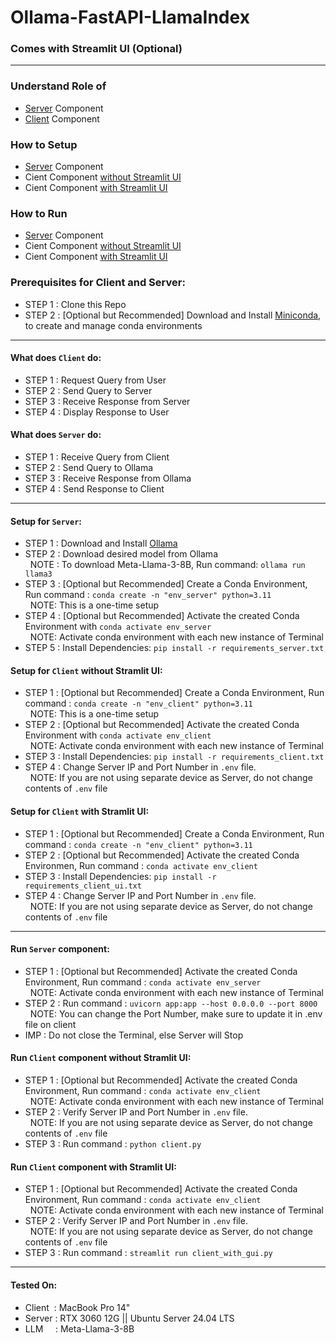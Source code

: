 # Ollama-FastAPI-LlamaIndex
### Comes with Streamlit UI (Optional)

---

### Understand Role of 
  * [Server](#role-server) Component
  * [Client](#role-client) Component
### How to Setup
  * [Server](setup-server) Component
  * Cient Component [without Streamlit UI](setup-client-no-ui)
  * Cient Component [with Streamlit UI](setup-client-with-ui)
### How to Run
  * [Server](run-server) Component
  * Cient Component [without Streamlit UI](run-client-no-ui)
  * Cient Component [with Streamlit UI](run-client-with-ui)

### Prerequisites for Client and Server: 
  * STEP 1 : Clone this Repo
  * STEP 2 : [Optional but Recommended] Download and Install [Miniconda](https://docs.anaconda.com/miniconda/#latest-miniconda-installer-links), to create and manage conda environments

---

#### What does `Client` do:
<a name="role-client"></a>
* STEP 1 : Request Query from User
* STEP 2 : Send Query to Server
* STEP 3 : Receive Response from Server
* STEP 4 : Display Response to User

#### What does `Server` do: 
<a name="role-server"></a>
* STEP 1 : Receive Query from Client
* STEP 2 : Send Query to Ollama
* STEP 3 : Receive Response from Ollama
* STEP 4 : Send Response to Client

---

#### Setup for `Server`: 
<a name="setup-server"></a>
* STEP 1 : Download and Install [Ollama](https://ollama.com/download)
* STEP 2 : Download desired model from Ollama
<br>&nbsp;&nbsp;NOTE : To download Meta-Llama-3-8B, Run command: `ollama run llama3`
* STEP 3 : [Optional but Recommended] Create a Conda Environment, Run command : `conda create -n "env_server" python=3.11`
<br>&nbsp;&nbsp;NOTE: This is a one-time setup
* STEP 4 : [Optional but Recommended] Activate the created Conda Environment with `conda activate env_server`
<br>&nbsp;&nbsp;NOTE: Activate conda environment with each new instance of Terminal
* STEP 5 : Install Dependencies: `pip install -r requirements_server.txt`

#### Setup for `Client` without Stramlit UI: 
<a name="setup-client-no-ui"></a>
* STEP 1 : [Optional but Recommended] Create a Conda Environment, Run command : `conda create -n "env_client" python=3.11`
<br>&nbsp;&nbsp;NOTE: This is a one-time setup
* STEP 2 : [Optional but Recommended] Activate the created Conda Environment with `conda activate env_client`
<br>&nbsp;&nbsp;NOTE: Activate conda environment with each new instance of Terminal
* STEP 3 : Install Dependencies: `pip install -r requirements_client.txt`
* STEP 4 : Change Server IP and Port Number in `.env` file.
<br>&nbsp;&nbsp;NOTE: If you are not using separate device as Server, do not change contents of `.env` file

#### Setup for `Client` with Stramlit UI: 
<a name="setup-client-with-ui"></a>
* STEP 1 : [Optional but Recommended] Create a Conda Environment, Run command : `conda create -n "env_client" python=3.11`
* STEP 2 : [Optional but Recommended] Activate the created Conda Environmen, Run command : `conda activate env_client`
* STEP 3 : Install Dependencies: `pip install -r requirements_client_ui.txt`
* STEP 4 : Change Server IP and Port Number in `.env` file.
<br>&nbsp;&nbsp;NOTE: If you are not using separate device as Server, do not change contents of `.env` file

---

#### Run `Server` component:
<a name="run-server"></a> 
* STEP 1 : [Optional but Recommended] Activate the created Conda Environment, Run command : `conda activate env_server`
<br>&nbsp;&nbsp;NOTE: Activate conda environment with each new instance of Terminal
* STEP 2 : Run command : `uvicorn app:app --host 0.0.0.0 --port 8000`
<br>&nbsp;&nbsp;NOTE: You can change the Port Number, make sure to update it in .env file on client
* IMP : Do not close the Terminal, else Server will Stop

#### Run `Client` component without Stramlit UI: 
<a name="run-client-no-ui"></a>
* STEP 1 : [Optional but Recommended] Activate the created Conda Environment, Run command : `conda activate env_client`
<br>&nbsp;&nbsp;NOTE: Activate conda environment with each new instance of Terminal
* STEP 2 : Verify Server IP and Port Number in `.env` file.
<br>&nbsp;&nbsp;NOTE: If you are not using separate device as Server, do not change contents of `.env` file
* STEP 3 : Run command : `python client.py`

#### Run `Client` component with Stramlit UI: 
<a name="run-client-with-ui"></a>
* STEP 1 : [Optional but Recommended] Activate the created Conda Environment, Run command : `conda activate env_client`
<br>&nbsp;&nbsp;NOTE: Activate conda environment with each new instance of Terminal
* STEP 2 : Verify Server IP and Port Number in `.env` file.
<br>&nbsp;&nbsp;NOTE: If you are not using separate device as Server, do not change contents of `.env` file
* STEP 3 : Run command : `streamlit run client_with_gui.py`

---

#### Tested On: 
* Client &nbsp;: MacBook Pro 14"
* Server : RTX 3060 12G || Ubuntu Server 24.04 LTS
* LLM &nbsp;&nbsp;&nbsp;&nbsp;: Meta-Llama-3-8B